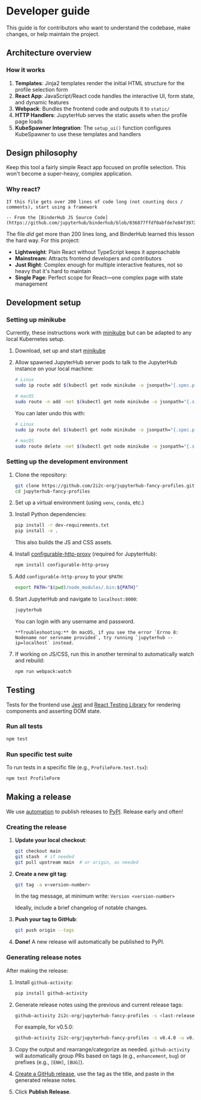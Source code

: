 # Developer guide

This guide is for contributors who want to understand the codebase, make changes, or help maintain the project.

## Architecture overview

### How it works

1. **Templates**: Jinja2 templates render the initial HTML structure for the profile selection form
2. **React App**: JavaScript/React code handles the interactive UI, form state, and dynamic features
3. **Webpack**: Bundles the frontend code and outputs it to `static/`
4. **HTTP Handlers**: JupyterHub serves the static assets when the profile page loads
5. **KubeSpawner Integration**: The `setup_ui()` function configures KubeSpawner to use these templates and handlers

## Design philosophy

Keep this tool a fairly simple React app focused on profile selection.
This won't become a super-heavy, complex application. 

### Why react?

```{pull-quote}
If this file gets over 200 lines of code long (not counting docs / comments), start using a framework

-- From the [BinderHub JS Source Code](https://github.com/jupyterhub/binderhub/blob/036877ffdf0abfde7e84f3972c7d0478cf4f7cb2/binderhub/static/js/index.js#L1)
```

The file _did_ get more than 200 lines long, and BinderHub learned this lesson the hard way. For this project:

- **Lightweight**: Plain React without TypeScript keeps it approachable
- **Mainstream**: Attracts frontend developers and contributors
- **Just Right**: Complex enough for multiple interactive features, not so heavy that it's hard to maintain
- **Single Page**: Perfect scope for React—one complex page with state management

## Development setup

### Setting up minikube

Currently, these instructions work with [minikube](https://minikube.sigs.k8s.io/docs/start/) but can be adapted to any local Kubernetes setup.

1. Download, set up and start [minikube](https://minikube.sigs.k8s.io/docs/start/)

2. Allow spawned JupyterHub server pods to talk to the JupyterHub instance on your local machine:

   ```bash
   # Linux
   sudo ip route add $(kubectl get node minikube -o jsonpath="{.spec.podCIDR}") via $(minikube ip)

   # macOS
   sudo route -n add -net $(kubectl get node minikube -o jsonpath="{.spec.podCIDR}") $(minikube ip)
   ```

   You can later undo this with:

   ```bash
   # Linux
   sudo ip route del $(kubectl get node minikube -o jsonpath="{.spec.podCIDR}")

   # macOS
   sudo route delete -net $(kubectl get node minikube -o jsonpath="{.spec.podCIDR}")
   ```

### Setting up the development environment

1. Clone the repository:
   ```bash
   git clone https://github.com/2i2c-org/jupyterhub-fancy-profiles.git
   cd jupyterhub-fancy-profiles
   ```

2. Set up a virtual environment (using `venv`, `conda`, etc.)

3. Install Python dependencies:
   ```bash
   pip install -r dev-requirements.txt
   pip install -e .
   ```

   This also builds the JS and CSS assets.

4. Install [configurable-http-proxy](https://github.com/jupyterhub/configurable-http-proxy/) (required for JupyterHub):
   ```bash
   npm install configurable-http-proxy
   ```

5. Add `configurable-http-proxy` to your `$PATH`:
   ```bash
   export PATH="$(pwd)/node_modules/.bin:${PATH}"
   ```

6. Start JupyterHub and navigate to `localhost:8000`:
   ```bash
   jupyterhub
   ```

   You can login with any username and password.

   ```{tip}
   **Troubleshooting:** On macOS, if you see the error `Errno 8: Nodename nor servname provided`, try running `jupyterhub --ip=localhost` instead.
   ```

7. If working on JS/CSS, run this in another terminal to automatically watch and rebuild:
   ```bash
   npm run webpack:watch
   ```

## Testing

Tests for the frontend use [Jest](https://jestjs.io) and [React Testing Library](https://testing-library.com/docs/react-testing-library/intro/) for rendering components and asserting DOM state.

### Run all tests

```bash
npm test
```

### Run specific test suite

To run tests in a specific file (e.g., `ProfileForm.test.tsx`):

```bash
npm test ProfileForm
```

## Making a release

We use [automation](https://github.com/pypa/gh-action-pypi-publish/) to publish releases to [PyPI](https://pypi.org/project/jupyterhub-fancy-profiles/). Release early and often!

### Creating the release

1. **Update your local checkout**:
   ```bash
   git checkout main
   git stash  # if needed
   git pull upstream main  # or origin, as needed
   ```

2. **Create a new git tag**:
   ```bash
   git tag -a v<version-number>
   ```

   In the tag message, at minimum write: `Version <version-number>`

   Ideally, include a brief changelog of notable changes.

3. **Push your tag to GitHub**:
   ```bash
   git push origin --tags
   ```

4. **Done!** A new release will automatically be published to PyPI.

### Generating release notes

After making the release:

1. Install `github-activity`:
   ```bash
   pip install github-activity
   ```

2. Generate release notes using the previous and current release tags:
   ```bash
   github-activity 2i2c-org/jupyterhub-fancy-profiles -s <last-release-tag> -u <this-release-tag>
   ```

   For example, for v0.5.0:
   ```bash
   github-activity 2i2c-org/jupyterhub-fancy-profiles -s v0.4.0 -u v0.5.0
   ```

3. Copy the output and rearrange/categorize as needed. `github-activity` will automatically group PRs based on tags (e.g., `enhancement`, `bug`) or prefixes (e.g., `[ENH]`, `[BUG]`).

4. [Create a GitHub release](https://github.com/2i2c-org/jupyterhub-fancy-profiles/releases/new), use the tag as the title, and paste in the generated release notes.

5. Click **Publish Release**.
